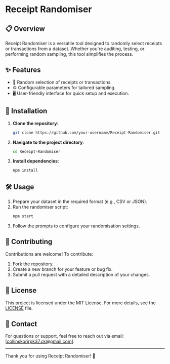 # Receipt Randomiser

## 📋 Overview

Receipt Randomiser is a versatile tool designed to randomly select receipts or transactions from a dataset. Whether you're auditing, testing, or performing random sampling, this tool simplifies the process.

## ✨ Features

- 🎲 Random selection of receipts or transactions.
- ⚙️ Configurable parameters for tailored sampling.
- 🖥️ User-friendly interface for quick setup and execution.

## 🚀 Installation

1. **Clone the repository**:
    ```bash
    git clone https://github.com/your-username/Receipt-Randomiser.git
    ```
2. **Navigate to the project directory**:
    ```bash
    cd Receipt-Randomiser
    ```
3. **Install dependencies**:
    ```bash
    npm install
    ```

## 🛠️ Usage

1. Prepare your dataset in the required format (e.g., CSV or JSON).
2. Run the randomiser script:
    ```bash
    npm start
    ```
3. Follow the prompts to configure your randomisation settings.

## 🤝 Contributing

Contributions are welcome! To contribute:
1. Fork the repository.
2. Create a new branch for your feature or bug fix.
3. Submit a pull request with a detailed description of your changes.

## 📜 License

This project is licensed under the MIT License. For more details, see the [LICENSE](LICENSE) file.

## 📧 Contact

For questions or support, feel free to reach out via email: [collinskorirpk37.ck@gmail.com].

---
Thank you for using Receipt Randomiser! 🎉
